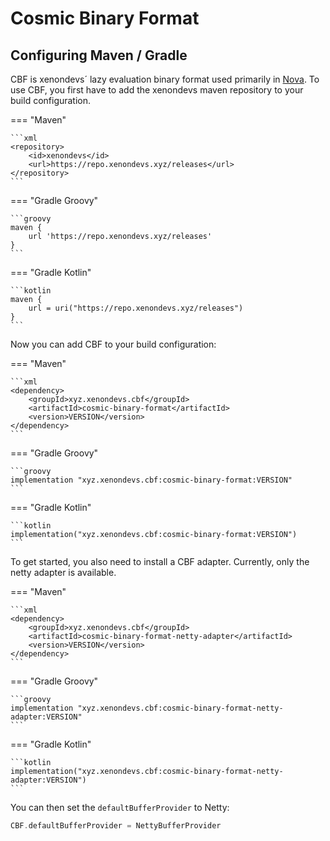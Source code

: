 # Cosmic Binary Format

## Configuring Maven / Gradle

CBF is xenondevs´ lazy evaluation binary format used primarily in [Nova](https://spigotmc.org/resources/93648/). To use
CBF, you first have to add the xenondevs maven repository to your build configuration.

=== "Maven"

    ```xml
    <repository>
        <id>xenondevs</id>
        <url>https://repo.xenondevs.xyz/releases</url>
    </repository>
    ```

=== "Gradle Groovy"

    ```groovy
    maven {
        url 'https://repo.xenondevs.xyz/releases'
    }
    ```

=== "Gradle Kotlin"

    ```kotlin
    maven {
        url = uri("https://repo.xenondevs.xyz/releases")
    }
    ```

Now you can add CBF to your build configuration:

=== "Maven"

    ```xml
    <dependency>
        <groupId>xyz.xenondevs.cbf</groupId>
        <artifactId>cosmic-binary-format</artifactId>
        <version>VERSION</version>
    </dependency>
    ```

=== "Gradle Groovy"

    ```groovy
    implementation "xyz.xenondevs.cbf:cosmic-binary-format:VERSION"
    ```

=== "Gradle Kotlin"

    ```kotlin
    implementation("xyz.xenondevs.cbf:cosmic-binary-format:VERSION")
    ```

To get started, you also need to install a CBF adapter. Currently, only the netty adapter is available.

=== "Maven"

    ```xml
    <dependency>
        <groupId>xyz.xenondevs.cbf</groupId>
        <artifactId>cosmic-binary-format-netty-adapter</artifactId>
        <version>VERSION</version>
    </dependency>
    ```

=== "Gradle Groovy"

    ```groovy
    implementation "xyz.xenondevs.cbf:cosmic-binary-format-netty-adapter:VERSION"
    ```

=== "Gradle Kotlin"

    ```kotlin
    implementation("xyz.xenondevs.cbf:cosmic-binary-format-netty-adapter:VERSION")
    ```

You can then set the ``defaultBufferProvider`` to Netty:

```kotlin
CBF.defaultBufferProvider = NettyBufferProvider
```